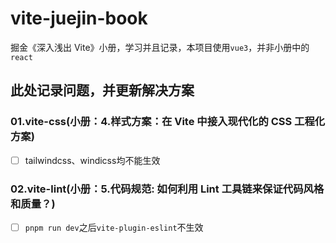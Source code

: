 # vite-juejin-book
掘金《深入浅出 Vite》小册，学习并且记录，本项目使用`vue3`，并非小册中的`react`

## 此处记录问题，并更新解决方案

### 01.vite-css(小册：4.样式方案：在 Vite 中接入现代化的 CSS 工程化方案)

- [ ] tailwindcss、windicss均不能生效

### 02.vite-lint(小册：5.代码规范: 如何利用 Lint 工具链来保证代码风格和质量？)

- [ ] `pnpm run dev`之后`vite-plugin-eslint`不生效
